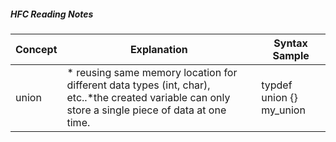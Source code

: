 ##### HFC Reading Notes
| Concept | Explanation | Syntax Sample |
| --- | --- | --- |
| union |* reusing same memory location for different data types (int, char), etc..*the created variable can only store a single piece of data at one time. | typdef union {} my_union| 


